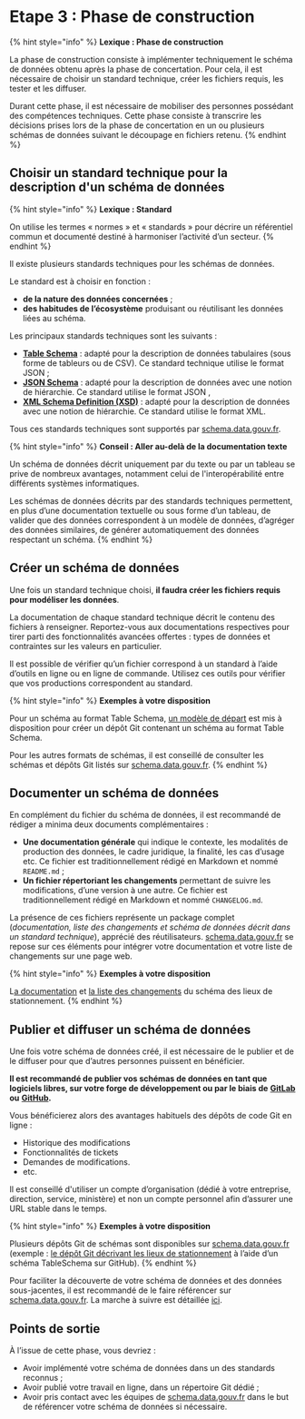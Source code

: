 # Etape 3 : Phase de construction

{% hint style="info" %}
**Lexique : Phase de construction**

La phase de construction consiste à implémenter techniquement le schéma de données obtenu après la phase de concertation. Pour cela, il est nécessaire de choisir un standard technique, créer les fichiers requis, les tester et les diffuser.

Durant cette phase, il est nécessaire de mobiliser des personnes possédant des compétences techniques. Cette phase consiste à transcrire les décisions prises lors de la phase de concertation en un ou plusieurs schémas de données suivant le découpage en fichiers retenu.
{% endhint %}

## Choisir un standard technique pour la description d'un schéma de données <a href="#choisir-un-standard-technique-pour-la-description-de-votre-schema-de-donnees" id="choisir-un-standard-technique-pour-la-description-de-votre-schema-de-donnees"></a>

{% hint style="info" %}
**Lexique : Standard**

On utilise les termes « normes » et « standards » pour décrire un référentiel commun et documenté destiné à harmoniser l’activité d’un secteur.
{% endhint %}

Il existe plusieurs standards techniques pour les schémas de données.&#x20;

Le standard est à choisir en fonction :&#x20;

* **de la nature des données concernées** ;&#x20;
* **des habitudes de l’écosystème** produisant ou réutilisant les données liées au schéma.

Les principaux standards techniques sont les suivants :

* [**Table Schema**](https://frictionlessdata.io/specs/table-schema/) : adapté pour la description de données tabulaires (sous forme de tableurs ou de CSV). Ce standard technique utilise le format JSON ;
* [**JSON Schema**](https://json-schema.org/) : adapté pour la description de données avec une notion de hiérarchie. Ce standard utilise le format JSON ,
* [**XML Schema Definition (XSD)**](https://www.w3.org/TR/xmlschema11-1/) : adapté pour la description de données avec une notion de hiérarchie. Ce standard utilise le format XML.

Tous ces standards techniques sont supportés par [schema.data.gouv.fr](https://schema.data.gouv.fr/).

{% hint style="info" %}
**Conseil : Aller au-delà de la documentation texte**

Un schéma de données décrit uniquement par du texte ou par un tableau se prive de nombreux avantages, notamment celui de l'interopérabilité entre différents systèmes informatiques.

Les schémas de données décrits par des standards techniques permettent, en plus d’une documentation textuelle ou sous forme d’un tableau, de valider que des données correspondent à un modèle de données, d’agréger des données similaires, de générer automatiquement des données respectant un schéma.
{% endhint %}

## Créer un schéma de données <a href="#creer-votre-schema-de-donnees" id="creer-votre-schema-de-donnees"></a>

Une fois un standard technique choisi, **il faudra créer les fichiers requis pour modéliser les données**.&#x20;

La documentation de chaque standard technique décrit le contenu des fichiers à renseigner. Reportez-vous aux documentations respectives pour tirer parti des fonctionnalités avancées offertes : types de données et contraintes sur les valeurs en particulier.

Il est possible de vérifier qu’un fichier correspond à un standard à l’aide d’outils en ligne ou en ligne de commande. Utilisez ces outils pour vérifier que vos productions correspondent au standard.

{% hint style="info" %}
**Exemples à votre disposition**

Pour un schéma au format Table Schema, [un modèle de départ](https://github.com/etalab/tableschema-template) est mis à disposition pour créer un dépôt Git contenant un schéma au format Table Schema.

Pour les autres formats de schémas, il est conseillé de consulter les schémas et dépôts Git listés sur [schema.data.gouv.fr](https://schema.data.gouv.fr/).
{% endhint %}

## Documenter un schéma de données <a href="#documenter-votre-schema-de-donnees" id="documenter-votre-schema-de-donnees"></a>

En complément du fichier du schéma de données, il est recommandé de rédiger a minima deux documents complémentaires :

* **Une documentation générale** qui indique le contexte, les modalités de production des données, le cadre juridique, la finalité, les cas d’usage etc. Ce fichier est traditionnellement rédigé en Markdown et nommé `README.md` ;
* **Un fichier répertoriant les changements** permettant de suivre les modifications, d’une version à une autre. Ce fichier est traditionnellement rédigé en Markdown et nommé `CHANGELOG.md`.

La présence de ces fichiers représente un package complet (_documentation, liste des changements et schéma de données décrit dans un standard technique_), apprécié des réutilisateurs. [schema.data.gouv.fr](https://schema.data.gouv.fr/) se repose sur ces éléments pour intégrer votre documentation et votre liste de changements sur une page web.

{% hint style="info" %}
**Exemples à votre disposition**

L[a documentation](https://github.com/etalab/schema-stationnement/blob/master/README.md) et [la liste des changements](https://github.com/etalab/schema-stationnement/blob/master/CHANGELOG.md) du schéma des lieux de stationnement.
{% endhint %}

## Publier et diffuser un schéma de données <a href="#publier-et-diffuser-votre-schema-de-donnees" id="publier-et-diffuser-votre-schema-de-donnees"></a>

Une fois votre schéma de données créé, il est nécessaire de le publier et de le diffuser pour que d’autres personnes puissent en bénéficier.&#x20;

**Il est recommandé de publier vos schémas de données en tant que logiciels libres, sur votre forge de développement ou par le biais de** [**GitLab**](https://about.gitlab.com/) **ou** [**GitHub**](https://github.com/)**.**

Vous bénéficierez alors des avantages habituels des dépôts de code Git en ligne :&#x20;

* Historique des modifications
* Fonctionnalités de tickets
* Demandes de modifications.&#x20;
* etc.

Il est conseillé d'utiliser un compte d’organisation (dédié à votre entreprise, direction, service, ministère) et non un compte personnel afin d’assurer une URL stable dans le temps.

{% hint style="info" %}
**Exemples à votre disposition**

Plusieurs dépôts Git de schémas sont disponibles sur [schema.data.gouv.fr](https://schema.data.gouv.fr/) (exemple : [le dépôt Git décrivant les lieux de stationnement](https://github.com/etalab/schema-stationnement) à l’aide d’un schéma TableSchema sur GitHub).&#x20;
{% endhint %}

Pour faciliter la découverte de votre schéma de données et des données sous-jacentes, il est recommandé de le faire référencer sur [schema.data.gouv.fr](https://schema.data.gouv.fr/). La marche à suivre est détaillée [ici](../../../../guide-qualite/les-schemas-de-donnees/integration-avec-schema.data.gouv.fr.md).&#x20;

## Points de sortie <a href="#points-de-sortie" id="points-de-sortie"></a>

À l’issue de cette phase, vous devriez :

* Avoir implémenté votre schéma de données dans un des standards reconnus ;
* Avoir publié votre travail en ligne, dans un répertoire Git dédié ;
* Avoir pris contact avec les équipes de [schema.data.gouv.fr](https://schema.data.gouv.fr/) dans le but de référencer votre schéma de données si nécessaire.
